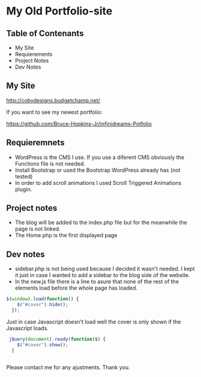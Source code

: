 # My Old Portfolio-site

## Table of Contenants
- My Site
- Requierements
- Project Notes
- Dev Notes

## My Site

http://cobydesigns.budgetchamp.net/

If you want to see my newest portfolio:

https://github.com/Bruce-Hopkins-Jr/infinidreams-Potfolio

## Requieremnets

- WordPress is the CMS I use. If you use a diferent CMS obviously the Functions file is not needed.
- Install Bootstrap or used the Bootstrap WordPress already has (not tested)
- In order to add scroll animations I used Scroll Triggered Animations plugin.

 ## Project notes 
 
 - The blog will be added to the index.php file but for the meanwhile the page is not linked.
 - The Home.php is the first displayed page
 
 ## Dev notes
 
 - sidebar.php is not being used because I decided it wasn't needed. I kept it just in case I wanted to add a sidebar to the blog side of the website.
 - In the new.js file there is a line to asure that none of the rest of the elements load before the whole page has loaded.
```javascript
$(window).load(function() {
    $("#cover").hide();
  });
```
Just in case Javascript doesn't load well the cover is only shown if the Javascript loads.

```javascript
 jQuery(document).ready(function($) {
    $("#cover").show();
  }
  
```

Please contact me for any ajustments. Thank you.


